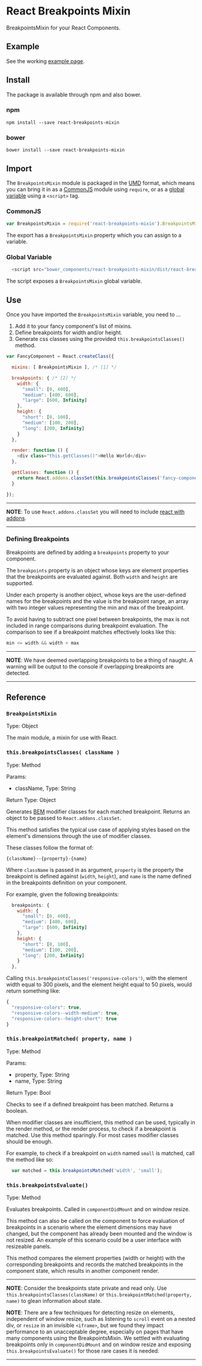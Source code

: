 # React Breakpoints Mixin

BreakpointsMixin for your React Components.


## Example

See the working [example page](http://ui.deseretdigital.com/react-breakpoints-mixin/).


## Install

The package is available through npm and also bower.

### npm

```shell
npm install --save react-breakpoints-mixin
```


### bower

```shell
bower install --save react-breakpoints-mixin
```


## Import

The `BreakpointsMixin` module is packaged in the [UMD][GoogleUMD] format, which
means you can bring it in as a [CommonJS][GoogleCommonJS] module using `require`,
or as a [global variable][GoogleGlobalVariable] using a `<script>` tag.

[GoogleUMD]: https://www.google.com/webhp?sourceid=chrome-instant&ion=1&espv=2&ie=UTF-8#q=javascript%20umd
[GoogleCommonJS]: https://www.google.com/webhp?sourceid=chrome-instant&ion=1&espv=2&ie=UTF-8#q=commonjs+module
[GoogleGlobalVariable]: https://www.google.com/webhp?sourceid=chrome-instant&ion=1&espv=2&ie=UTF-8#q=why%20javascript%20global%20variables%20are%20bad

### CommonJS

```javascript
var BreakpointsMixin = require('react-breakpoints-mixin').BreakpointsMixin;
```

The export has a `BreakpointsMixin` property which you can assign to a variable.


### Global Variable

```javascript
  <script src="bower_components/react-breakpoints-mixin/dist/react-breakpoints-mixin.js"></script>
```

The script exposes a `BreakpointsMixin` global variable.


## Use

Once you have imported the `BreakpointsMixin` variable, you need to ...

1. Add it to your fancy component's list of mixins.
2. Define breakpoints for width and/or height.
3. Generate css classes using the provided `this.breakpointsClasses()` method.

```javascript
var FancyComponent = React.createClass({

  mixins: [ BreakpointsMixin ], /* [1] */

  breakpoints: { /* [2] */
    width: {
      "small": [0, 400],
      "medium": [400, 600],
      "large": [600, Infinity]
    },
    height: {
      "short": [0, 100],
      "medium": [100, 200],
      "long": [200, Infinity]
    }
  },

  render: function () {
    <div class="this.getClasses()">Hello World</div>
  },

  getClasses: function () {
    return React.addons.classSet(this.breakpointsClasses('fancy-component')); /* [3] */
  }

});
```

---
__NOTE__: To use `React.addons.classSet` you will need to include [react with
addons](http://facebook.github.io/react/docs/addons.html).
___


### Defining Breakpoints

Breakpoints are defined by adding a `breakpoints` property to your component.

The `breakpoints` property is an object whose keys are element properties that
the breakpoints are evaluated against. Both `width` and `height` are supported.

Under each property is another object, whose keys are the user-defined names for
the breakpoints and the value is the breakpoint range, an array with two integer
values representing the min and max of the breakpoint.

To avoid having to subtract one pixel between breakpoints, the max is not
included in range comparisons during breakpoint evaluation. The comparison to
see if a breakpoint matches effectively looks like this:

```javascript
min <= width && width < max
```

---
__NOTE__: We have deemed overlapping breakpoints to be a thing of naught. A
warning will be output to the console if overlapping breakpoints are detected.
___


## Reference

### `BreakpointsMixin`

Type: Object

The main module, a mixin for use with React.


### `this.breakpointsClasses( className )`

Type: Method

Params:

+ className, Type: String

Return Type: Object

Generates [BEM][BEMSyntax] modifier classes for each matched breakpoint. Returns
an object to be passed to `React.addons.classSet`.

[BEMSyntax]: http://csswizardry.com/2013/01/mindbemding-getting-your-head-round-bem-syntax/

This method satisfies the typical use case of applying styles based on the
element's dimensions through the use of modifier classes.

These classes follow the format of:

```
{className}--{property}-{name}
```

Where `className` is passed in as argument, `property` is the property the
breakpoint is defined against (`width`, `height`), and `name` is the name defined
in the breakpoints definition on your component.

For example, given the following breakpoints:

```javascript
  breakpoints: {
    width: {
      "small": [0, 400],
      "medium": [400, 600],
      "large": [600, Infinity]
    },
    height: {
      "short": [0, 100],
      "medium": [100, 200],
      "long": [200, Infinity]
    }
  },
```

Calling `this.breakpointsClasses('responsive-colors')`, with the element width
equal to 300 pixels, and the element height equal to 50 pixels, would return
something like:

```javascript
{
  "responsive-colors": true,
  "responsive-colors--width-medium": true,
  "responsive-colors--height-short": true
}
```


### `this.breakpointMatched( property, name )`

Type: Method

Params:

+ property, Type: String
+ name, Type: String

Return Type: Bool

Checks to see if a defined breakpoint has been matched. Returns a boolean.

When modifier classes are insufficient, this method can be used, typically in
the render method, or the render process, to check if a breakpoint is matched.
Use this method sparingly. For most cases modifier classes should be enough.

For example, to check if a breakpoint on `width` named `small` is matched, call
the method like so:

```javascript
  var matched = this.breakpointsMatched('width', 'small');
```


### `this.breakpointsEvaluate()`

Type: Method

Evaluates breakpoints. Called in `componentDidMount` and on window resize.

This method can also be called on the component to force evaluation of
breakpoints in a scenario where the element dimensions may have changed, but the
component has already been mounted and the window is not resized. An example of
this scenario could be a user interface with resizeable panels.

This method compares the element properties (width or height) with the
corresponding breakpoints and records the matched breakpoints in the component
state, which results in another component render.

---
__NOTE__: Consider the breakpoints state private and read only. Use
`this.breakpointsClasses(className)` or `this.breakpointMatched(property, name)`
to glean information about state.

__NOTE__: There are a few techniques for detecting resize on elements,
independent of window resize, such as listening to `scroll` event on a nested
div, or `resize` in an invisible `<iframe>`, but we found they impact
performance to an unacceptable degree, especially on pages that have many
components using the BreakpointsMixin. We settled with evaluating breakpoints
only in `componentDidMount` and on window resize and exposing
`this.breakpointsEvaluate()` for those rare cases it is needed.
___

